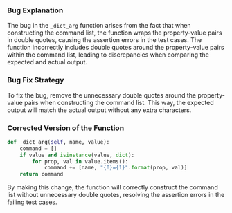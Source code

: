 ### Bug Explanation
The bug in the `_dict_arg` function arises from the fact that when constructing the command list, the function wraps the property-value pairs in double quotes, causing the assertion errors in the test cases. The function incorrectly includes double quotes around the property-value pairs within the command list, leading to discrepancies when comparing the expected and actual output.

### Bug Fix Strategy
To fix the bug, remove the unnecessary double quotes around the property-value pairs when constructing the command list. This way, the expected output will match the actual output without any extra characters.

### Corrected Version of the Function
```python
def _dict_arg(self, name, value):
    command = []
    if value and isinstance(value, dict):
        for prop, val in value.items():
            command += [name, "{0}={1}".format(prop, val)]
    return command
``` 

By making this change, the function will correctly construct the command list without unnecessary double quotes, resolving the assertion errors in the failing test cases.